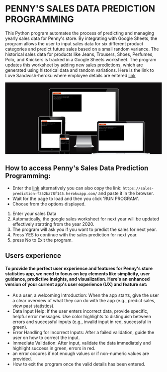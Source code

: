 # PENNY'S SALES DATA PREDICTION PROGRAMMING
This Python program automates the process of predicting and managing yearly sales data for Penny's store. By integrating with Google Sheets, the program allows the user to input sales data for six different product categories and predict future sales based on a small random variance. The historical sales data for products like Jeans, Trousers, Shoes, Perfumes, Polo, and Knickers is tracked in a Google Sheets worksheet. The program updates this worksheet by adding new sales predictions, which are generated using historical data and random variations.
 Here is the link to Love Sandwish-heroku where employee details are entered [link](https://sales-prediction-f352ba78f145.herokuapp.com/)

  ![Penny's Sales Data Prediction Programming](Documentation/front-page.png)

  ## How to access Penny's Sales Data Prediction Programming:
- Enter the [link](https://sales-prediction-f352ba78f145.herokuapp.com/) alternatively you can also copy the link: `https://sales-prediction-f352ba78f145.herokuapp.com/` and paste it in the browser.
- Wait for the page to load and then you click 'RUN PROGRAM'.
- Choose from the options displayed.
1. Enter your sales Data
2. Automatically, the google sales worksheet for next year will be updated effectively statrting from the year 2020.
3. The program will ask you if you want to predict the sales for next year.
4. Press YES to continue with the sales prediction for next year.
5. press No to Exit the program.


## Users experience

#### To provide the perfect user experience and features for Penny's store statistics app, we need to focus on key elements like simplicity, user guidance, predictive insights, and visualization. Here's an enhanced version of your current app's user experience (UX) and feature set:
- As a user, a welcoming Introduction: When the app starts, give the user a clear overview of what they can do with the app (e.g., predict sales, view past statistics).
- Data Input Help: If the user enters incorrect data, provide specific, helpful error messages. Use color highlights to distinguish between errors and successful inputs (e.g., invalid input in red, successful in green).
- Error Handling for Incorrect Inputs: After a failed validation, guide the user on how to correct the input.
- Immediate Validation: After input, validate the data immediately and highlight success in green, errors in red.
- an error occures if not enough values or if non-numeric values are provided.
- How to exit the program once the valid details has been entered.
